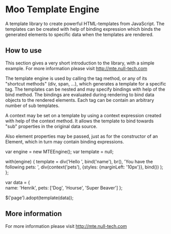 Moo Template Engine
===========

A template library to create powerful HTML-templates from JavaScript. The templates can be created with help of
binding expression which binds the generated elements to specific data when the templates are rendered.

How to use
----------

This section gives a very short introduction to the library, with a simple example. For more information please
visit http://mte.null-tech.com

The template engine is used by calling the tag method, or any of its "shortcut methods" (div, span, ...), which generates a template for
a specific tag. The templates can be nested and may specify bindings with help of the bind method. The bindings are 
evaluated during rendering to bind data objects to the rendered elements. Each tag can be contain an arbitrary 
number of sub templates. 

A context may be set on a template by using a context expression created with help of the context method. It allows the 
template to bind towards "sub" properties in the original data source. 

Also element properties may be passed, just as for the constructor of an Element, which in turn may contain binding expressions.


var engine = new MTEEngine();
var template = null;

with(engine) {
	template = 
		div('Hello ', bind('name'), br(),
			'You have the following pets: ',
			div(context('pets'), {styles: {marginLeft: '10px'}}, bind())
		);						
};

var data = {			
	name: 'Henrik',
	pets: ['Dog', 'Hourse', 'Super Beaver']
};

$('page').adopt(template(data));

More information
-----------------
For more information please visit http://mte.null-tech.com
